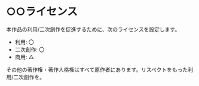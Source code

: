 # ○○ライセンス
本作品の利用/二次創作を促進するために、次のライセンスを設定します。  

* 利用: 〇
* 二次創作: 〇
* 商用: △

その他の著作権・著作人格権はすべて原作者にあります。リスペクトをもった利用/二次創作を。  
